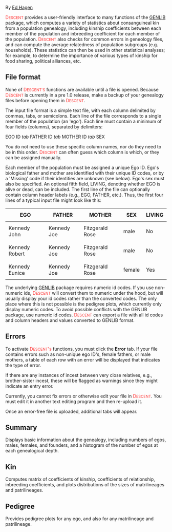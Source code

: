 
<style> 
  th, td { 
  padding: 10px; 
  }
</style> 

By [Ed Hagen](https://anthro.vancouver.wsu.edu/people/hagen)

<font color=#ff3333>D<small>ESCENT</small></font> provides a user-friendly interface to many functions of the [GENLIB](https://CRAN.R-project.org/package=GENLIB) package, which computes a variety of statistics about consanguineal kin from a population genealogy, including kinship coefficients between each member of the population and inbreeding coefficient for each member of the population. <font color=#ff3333>D<small>ESCENT</small></font> also checks for common errors in geneology files, and can compute the average relatedness of population subgroups (e.g. households). These statistics can then be used in other statistical analyses; for example, to determine the importance of various types of kinship for food sharing, political alliances, etc.

## File format

None of <font color=#ff3333>D<small>ESCENT'S</small></font> functions are available until a file is opened. Because <font color=#ff3333>D<small>ESCENT</small></font> is currently in a pre 1.0 release, make a backup of your genealogy files before opening them in <font color=#ff3333>D<small>ESCENT</small></font>.

The input file format is a simple text file, with each column delimited by commas, tabs, or semicolons. Each line of the file corresponds to a single member of the population (an 'ego'). Each line must contain a minimum of four fields (columns), separated by delimiters:

EGO ID *tab* FATHER ID *tab* MOTHER ID *tab* SEX

You do not need to use these specific column names, nor do they need to be in this order. <font color=#ff3333>D<small>ESCENT</small></font> can often guess which column is which, or they can be assigned manually.

Each member of the population must be assigned a unique Ego ID. Ego's biological father and mother are identified with their unique ID codes, or by a 'Missing' code if their identities are unknown (see below). Ego's sex must also be specified. An optional fifth field, LIVING, denoting whether EGO is alive or dead, can be included. The first line of the file can optionally contain column header labels (e.g., EGO, FATHER, etc.). Thus, the first four lines of a typical input file might look like this:

EGO            | FATHER      | MOTHER          | SEX    | LIVING
-------------- | ----------- | --------------- | ------ | ------
Kennedy John   | Kennedy Joe | Fitzgerald Rose | male   | No
Kennedy Robert | Kennedy Joe | Fitzgerald Rose | male   | No
Kennedy Eunice | Kennedy Joe | Fitzgerald Rose | female | Yes

The underlying [GENLIB](https://CRAN.R-project.org/package=GENLIB) package requires numeric id codes. If you use non-numeric ids, <font color=#ff3333>D<small>ESCENT</small></font> will convert them to numeric under the hood, but will usually display your id codes rather than the converted codes. The only place where this is not possible is the pedigree plots, which currently only display numeric codes. To avoid possible conflicts with the GENLIB package, use numeric id codes. <font color=#ff3333>D<small>ESCENT</small></font> can export a file with all id codes and column headers and values converted to GENLIB format.

<!-- average coefficient of relatedness of each member to the entire population, average coefficient of relatedness of each member to their consanguineal kin, number of kin of each population member, patri- and matrilineages, consanguineal connections between members of the population, and number of kin in particular categories (e.g., sisters) for each member of the population -->

## Errors

To activate <font color=#ff3333>D<small>ESCENT</small>'s</font> functions, you must click the **Error** tab. If your file contains errors such as non-unique ego ID's, female fathers, or male mothers, a table of each row with an error will be displayed that indicates the type of error.

If there are any instances of incest between very close relatives, e.g., brother-sister incest, these will be flagged as warnings since they might indicate an entry error.

Currently, you cannot fix errors or otherwise edit your file in <font color=#ff3333>D<small>ESCENT</small></font>. You must edit it in another text editing program and then re-upload it.

Once an error-free file is uploaded, additional tabs will appear.

## Summary

Displays basic information about the genealogy, including numbers of egos, males, females, and founders, and a histogram of the number of egos at each genealogical depth.

## Kin

Computes matrix of coefficients of kinship, coefficients of relationship, inbreeding coefficients, and plots distributions of the sizes of matrilineages and patrilineages.

## Pedigree

Provides pedigree plots for any ego, and also for any matrilineage and patrilineage.
